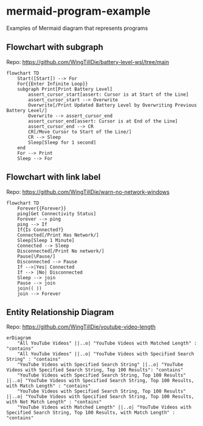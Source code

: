 # mermaid-program-example
Examples of Mermaid diagram that represents programs


## Flowchart with subgraph  
Repo:
https://github.com/WingTillDie/battery-level-wsl/tree/main

```mermaid
flowchart TD
    Start([Start]) --> For
    For{{Enter Infinite Loop}}
    subgraph Print[Print Battery Level]
        assert_cursor_start[assert: Cursor is at Start of the Line]
        assert_cursor_start --> Overwrite
        Overwrite[/Print Updated Battery Level by Overwriting Previous Battery Level/]
        Overwrite --> assert_cursor_end
        assert_cursor_end[assert: Cursor is at End of the Line]
        assert_cursor_end --> CR
        CR[/Move Cursor to Start of the Line/]
        CR --> Sleep
        Sleep[Sleep for 1 second]
    end
    For --> Print
    Sleep --> For
```


## Flowchart with link label  
Repo:
https://github.com/WingTillDie/warn-no-network-windows
```mermaid
flowchart TD
    Forever{{Forever}}
    ping[Get Connectivity Status]
    Forever --> ping
    ping --> If
    If{Is Connected?}
    Connected[/Print Has Network/]
    Sleep[Sleep 1 Minute]
    Connected --> Sleep
    Disconnected[/Print No network/]
    Pause[\Pause/]
    Disconnected --> Pause
    If -->|Yes| Connected
    If --> |No| Disconnected
    Sleep --> join
    Pause --> join
    join(( ))
    join --> Forever
```

## Entity Relationship Diagram  
Repo:
https://github.com/WingTillDie/youtube-video-length
```mermaid
erDiagram
    "All YouTube Videos" ||..o| "YouTube Videos with Matched Length" : "contains"
    "All YouTube Videos" ||..o| "YouTube Videos with Specified Search String" : "contains"
    "YouTube Videos with Specified Search String" ||..o| "YouTube Videos with Specified Search String, Top 100 Results": "contains"
    "YouTube Videos with Specified Search String, Top 100 Results" ||..o| "YouTube Videos with Specified Search String, Top 100 Results, with Match Length" : "contains"
    "YouTube Videos with Specified Search String, Top 100 Results" ||..o| "YouTube Videos with Specified Search String, Top 100 Results, with Not Match Length" : "contains"
    "YouTube Videos with Matched Length" ||..o| "YouTube Videos with Specified Search String, Top 100 Results, with Match Length" : "contains"
```
